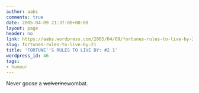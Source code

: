 ```yaml
---
author: aabs
comments: true
date: 2005-04-09 21:37:00+00:00
layout: page
header: no
link: https://aabs.wordpress.com/2005/04/09/fortunes-rules-to-live-by-21/
slug: fortunes-rules-to-live-by-21
title: 'FORTUNE''S RULES TO LIVE BY: #2.1'
wordpress_id: 46
tags:
- humour
---
```


Never goose a <strike>wolverine</strike>wombat.
